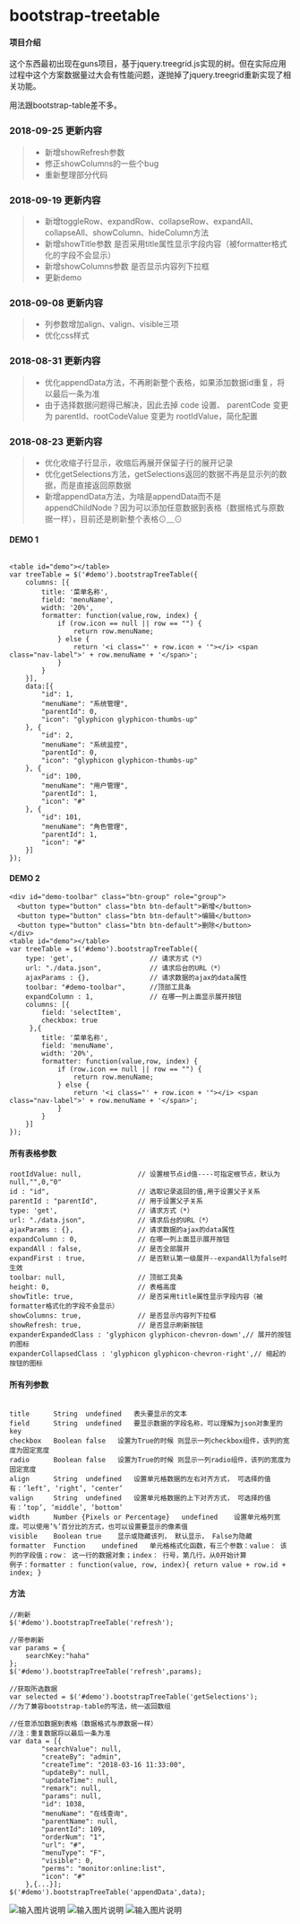 # bootstrap-treetable

#### 项目介绍
这个东西最初出现在guns项目，基于jquery.treegrid.js实现的树。但在实际应用过程中这个方案数据量过大会有性能问题，遂抛掉了jquery.treegrid重新实现了相关功能。

用法跟bootstrap-table差不多。


### 2018-09-25 更新内容

> * 新增showRefresh参数
> * 修正showColumns的一些个bug
> * 重新整理部分代码

### 2018-09-19 更新内容

> * 新增toggleRow、expandRow、collapseRow、expandAll、collapseAll、showColumn、hideColumn方法
> * 新增showTitle参数 是否采用title属性显示字段内容（被formatter格式化的字段不会显示）
> * 新增showColumns参数 是否显示内容列下拉框
> * 更新demo

### 2018-09-08 更新内容

> * 列参数增加align、valign、visible三项
> * 优化css样式

### 2018-08-31 更新内容

> * 优化appendData方法，不再刷新整个表格，如果添加数据id重复，将以最后一条为准
> * 由于选择数据问题得已解决，因此去掉 code 设置、 parentCode 变更为 parentId、rootCodeValue 变更为 rootIdValue，简化配置

### 2018-08-23 更新内容

> * 优化收缩子行显示，收缩后再展开保留子行的展开记录
> * 优化getSelections方法，getSelections返回的数据不再是显示列的数据，而是直接返回原数据
> * 新增appendData方法，为啥是appendData而不是appendChildNode？因为可以添加任意数据到表格（数据格式与原数据一样），目前还是刷新整个表格⊙﹏⊙

#### DEMO 1

```

<table id="demo"></table>
var treeTable = $('#demo').bootstrapTreeTable({
    columns: [{
        title: '菜单名称',
        field: 'menuName',
        width: '20%',
        formatter: function(value,row, index) {
            if (row.icon == null || row == "") {
                return row.menuName;
            } else {
                return '<i class="' + row.icon + '"></i> <span class="nav-label">' + row.menuName + '</span>';
            }
        }
    }],
    data:[{
        "id": 1,
        "menuName": "系统管理",
        "parentId": 0,
        "icon": "glyphicon glyphicon-thumbs-up"
    }, {
        "id": 2,
        "menuName": "系统监控",
        "parentId": 0,
        "icon": "glyphicon glyphicon-thumbs-up"
    }, {
        "id": 100,
        "menuName": "用户管理",
        "parentId": 1,
        "icon": "#"
    }, {
        "id": 101,
        "menuName": "角色管理",
        "parentId": 1,
        "icon": "#"
    }]
});
```

#### DEMO 2
```
<div id="demo-toolbar" class="btn-group" role="group">
  <button type="button" class="btn btn-default">新增</button>
  <button type="button" class="btn btn-default">编辑</button>
  <button type="button" class="btn btn-default">删除</button>
</div>
<table id="demo"></table>
var treeTable = $('#demo').bootstrapTreeTable({
    type: 'get',                   // 请求方式（*）
    url: "./data.json",            // 请求后台的URL（*）
    ajaxParams : {},               // 请求数据的ajax的data属性
    toolbar: "#demo-toolbar",      //顶部工具条
    expandColumn : 1,              // 在哪一列上面显示展开按钮
    columns: [{
        field: 'selectItem',
        checkbox: true
     },{
        title: '菜单名称',
        field: 'menuName',
        width: '20%',
        formatter: function(value,row, index) {
            if (row.icon == null || row == "") {
                return row.menuName;
            } else {
                return '<i class="' + row.icon + '"></i> <span class="nav-label">' + row.menuName + '</span>';
            }
        }
    }]
});
```
#### 所有表格参数

```
rootIdValue: null,              // 设置根节点id值----可指定根节点，默认为null,"",0,"0"
id : "id",                      // 选取记录返回的值,用于设置父子关系
parentId : "parentId",          // 用于设置父子关系
type: 'get',                    // 请求方式（*）
url: "./data.json",             // 请求后台的URL（*）
ajaxParams : {},                // 请求数据的ajax的data属性
expandColumn : 0,               // 在哪一列上面显示展开按钮
expandAll : false,              // 是否全部展开
expandFirst : true,             // 是否默认第一级展开--expandAll为false时生效
toolbar: null,                  // 顶部工具条
height: 0,                      // 表格高度
showTitle: true,                // 是否采用title属性显示字段内容（被formatter格式化的字段不会显示）
showColumns: true,              // 是否显示内容列下拉框
showRefresh: true,              // 是否显示刷新按钮
expanderExpandedClass : 'glyphicon glyphicon-chevron-down',// 展开的按钮的图标
expanderCollapsedClass : 'glyphicon glyphicon-chevron-right',// 缩起的按钮的图标
```

#### 所有列参数

```

title      String  undefined   表头要显示的文本
field      String  undefined   要显示数据的字段名称，可以理解为json对象里的key
checkbox   Boolean false   设置为True的时候 则显示一列checkbox组件，该列的宽度为固定宽度
radio      Boolean false   设置为True的时候 则显示一列radio组件，该列的宽度为固定宽度
align      String  undefined   设置单元格数据的左右对齐方式， 可选择的值有：’left’, ‘right’, ‘center’
valign     String  undefined   设置单元格数据的上下对齐方式， 可选择的值有：’top’, ‘middle’, ‘bottom’
width      Number {Pixels or Percentage}   undefined    设置单元格列宽度。可以使用’%’百分比的方式，也可以设置要显示的像素值
visible    Boolean true    显示或隐藏该列， 默认显示， False为隐藏
formatter  Function    undefined   单元格格式化函数，有三个参数：value： 该列的字段值；row： 这一行的数据对象；index： 行号，第几行，从0开始计算
例子：formatter : function(value, row, index){ return value + row.id + index; }

```
#### 方法
```
//刷新
$('#demo').bootstrapTreeTable('refresh');
```

```
//带参刷新
var params = {
    searchKey:"haha"
};
$('#demo').bootstrapTreeTable('refresh',params);
```

```
//获取所选数据
var selected = $('#demo').bootstrapTreeTable('getSelections');
//为了兼容bootstrap-table的写法，统一返回数组
```

```
//任意添加数据到表格（数据格式与原数据一样）
//注：重复数据将以最后一条为准
var data = [{
        "searchValue": null,
        "createBy": "admin",
        "createTime": "2018-03-16 11:33:00",
        "updateBy": null,
        "updateTime": null,
        "remark": null,
        "params": null,
        "id": 1038,
        "menuName": "在线查询",
        "parentName": null,
        "parentId": 109,
        "orderNum": "1",
        "url": "#",
        "menuType": "F",
        "visible": 0,
        "perms": "monitor:online:list",
        "icon": "#"
    },{...}];
$('#demo').bootstrapTreeTable('appendData',data);
```
![输入图片说明](https://images.gitee.com/uploads/images/2018/0919/105807_f87387b7_405607.png "TIM截图20180919105422.png")
![输入图片说明](https://images.gitee.com/uploads/images/2018/0730/143841_6391c64a_405607.png "demo.png")
![输入图片说明](https://images.gitee.com/uploads/images/2018/0730/153142_6dc6ff87_405607.png "demo2.png")